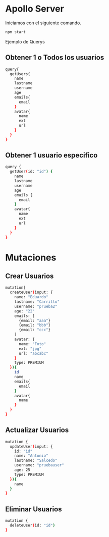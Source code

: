 # Apollo Server

Iniciamos con el siguiente comando.
```bash
npm start
```

Ejemplo de Querys
## Obtener 1 o Todos los usuarios
```bash
query{
  getUsers{
    name
    lastname
    username
    age
    emails{
      email
    }
    avatar{
      name
      ext
      url
    }
  }
}
```

## Obtener 1  usuario especifico
```bash
query {
  getUser(id: "id") {
    name
    lastname
    username
    age
    emails {
      email
    }
    avatar{
      name
      ext
      url
    }
  }
}
```

# Mutaciones
## Crear Usuarios
```bash
mutation{
  createUser(input: {
    name: "Eduardo"
    lastname: "Carrillo"
    username: "prueba2"
    age: "22"
    emails: [
      {email: "aaa"}
      {email: "bbb"}
      {email: "ccc"}
    ]
    avatar: {
      name: "Foto"
      ext: "jpg"
      url: "abcabc"
    }
    type: PREMIUM
  }){
    id
    name
    emails{
      email
    }
    avatar{
      name
    }
  }
}
```

## Actualizar Usuarios
```bash
mutation {
  updateUser(input: {
    id: "id"
    name: "Antonio"
    lastname: "Salcedo"
    username: "pruebauser"
    age: 25
    type: PREMIUM
  }){
    name
  }
}
```

## Eliminar Usuarios
```bash
mutation {
  deleteUser(id: "id")
}
```